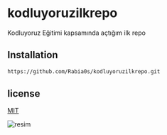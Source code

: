 # kodluyoruzilkrepo
Kodluyoruz Eğitimi kapsamında açtığım ilk repo

## Installation

```bash
https://github.com/Rabia0s/kodluyoruzilkrepo.git
```

## license

[MIT](https://choosealicense.com/licenses/mit/)

![resim](githubusercontent.com/u/30476529?s=280&v=4)
